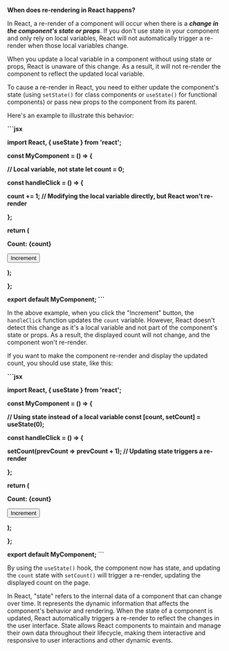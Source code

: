 ﻿**When does re-rendering in React happens?**

In React, a re-render of a component will occur when there is a **_change in the component's state or props_**. If you don't use state in your component and only rely on local variables, React will not automatically trigger a re-render when those local variables change.

When you update a local variable in a component without using state or props, React is unaware of this change. As a result, it will not re-render the component to reflect the updated local variable.

To cause a re-render in React, you need to either update the component's state (using `setState()` for class components or `useState()` for functional components) or pass new props to the component from its parent.

Here's an example to illustrate this behavior:

**```jsx**

**import React, { useState } from 'react';**

**const MyComponent = () => {**

**// Local variable, not state let count = 0;**

**const handleClick = () => {**

**count += 1; // Modifying the local variable directly, but React won't re-render**

**};**

**return (**

**<div>**

**<p>Count: {count}</p>**

**<button onClick={handleClick}>Increment</button> </div>**

**);**

**};**

**export default MyComponent; ```**

In the above example, when you click the "Increment" button, the `handleClick` function updates the `count` variable. However, React doesn't detect this change as it's a local variable and not part of the component's state or props. As a result, the displayed count will not change, and the component won't re-render.

If you want to make the component re-render and display the updated count, you should use state, like this:

**```jsx**

**import React, { useState } from 'react';**

**const MyComponent = () => {**

**// Using state instead of a local variable const [count, setCount] = useState(0);**

**const handleClick = () => {**

**setCount(prevCount => prevCount + 1); // Updating state triggers a re-render**

**};**

**return (**

**<div>**

**<p>Count: {count}</p>**

**<button onClick={handleClick}>Increment</button> </div>**

**);**

**};**

**export default MyComponent;** ```

By using the `useState()` hook, the component now has state, and updating the `count` state with `setCount()` will trigger a re-render, updating the displayed count on the page.

In React, "state" refers to the internal data of a component that can change over time. It represents the dynamic information that affects the component's behavior and rendering. When the state of a component is updated, React automatically triggers a re-render to reflect the changes in the user interface. State allows React components to maintain and manage their own data throughout their lifecycle, making them interactive and responsive to user interactions and other dynamic events.